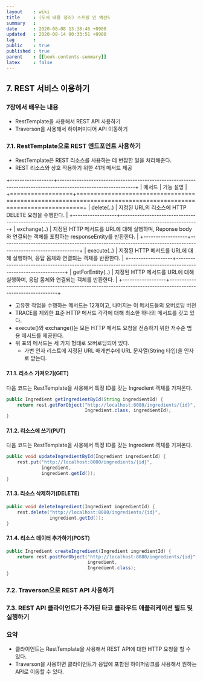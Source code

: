 ```yaml
---
layout    : wiki
title     : (도서 내용 정리) 스프링 인 액션5
summary   : 
date      : 2020-08-08 13:38:46 +0900
updated   : 2020-08-14 00:33:51 +0900
tag       : 
public    : true
published : true
parent    : [[book-contents-summary]]
latex     : false
---
```


## 7. REST 서비스 이용하기

### 7장에서 배우는 내용
- RestTemplate을 사용해서 REST API 사용하기
- Traverson을 사용해서 하이퍼미디어 API 이동하기

### 7.1. RestTemplate으로 REST 엔드포인트 사용하기

- RestTemplate은 REST 리소스를 사용하는 데 번잡한 일을 처리해준다.
- REST 리소스와 상호 작용하기 위한 41개 메서드 제공  
  
  
+------------------+--------------------------------------------------------------------------------------------------------------+
| 메서드           | 기능 설명                                                                                                    |
+==================+==============================================================================================================+
| delete(..)       | 지정된 URL의 리소스에 HTTP DELETE 요청을 수행한다.                                                           |
+------------------+--------------------------------------------------------------------------------------------------------------+
| exchange(..)     | 지정된 HTTP 메서드를 URL에 대해 실행하며, Reponse body와 연결되는 객체를 포함하는 responseEntity를 반환한다. |
+------------------+--------------------------------------------------------------------------------------------------------------+
| execute(..)      | 지정된 HTTP 메서드를 URL에 대해 실행하며, 응답 몸체와 연결되는 객체를 반환한다.                              |
+------------------+--------------------------------------------------------------------------------------------------------------+
| getForEntity(..) | 지정된 HTTP 메서드를 URL에 대해 실행하며, 응답 몸체와 연결되는 객체를 반환한다.                              |
+------------------+--------------------------------------------------------------------------------------------------------------+


  - 고유한 작업을 수행하는 메서드는 12개이고, 나머지는 이 메서드들의 오버로딩 버전  
  - TRACE를 제외한 표준 HTTP 메서드 각각에 대해 최소한 하나의 메서드를 갖고 있다.
  - execute()와 exchange()는 모든 HTTP 메서드 요청을 전송하기 위한 저수준 범용 메서드를 제공한다.
  - 위 표의 메서드는 세 가지 형태로 오버로딩되어 있다.
    - 가변 인자 리스트에 지정된 URL 매개변수에 URL 문자열(String 타입)을 인자로 받는다.


#### 7.1.1. 리소스 가져오기(GET)
다음 코드는 RestTemplate을 사용해서 특정 ID를 갖는 Ingredient 객체를 가져온다.
```java
public Ingredient getIngredientById(String ingredientId) {
	return rest.getForObject("http://localhost:8080/ingredients/{id}",
							 Ingredient.class, ingredientId);
}
```


#### 7.1.2. 리소스에 쓰기(PUT)
다음 코드는 RestTemplate을 사용해서 특정 ID를 갖는 Ingredient 객체를 가져온다.
```java
public void updateIngredientById(Ingredient ingredientId) {
	rest.put("http://localhost:8080/ingredients/{id}",
	 		 ingredient,
			 ingredient.getId());
}
```

#### 7.1.3. 리소스 삭제하기(DELETE)
```java
public void deleteIngredient(Ingredient ingredientId) {
	rest.delete("http://localhost:8080/ingredients/{id}",
				ingredient.getId());
}
```

#### 7.1.4. 리소스 데이터 추가하기(POST)
```java
public Ingredient createIngredient(Ingredient ingredientId) {
	return rest.postForObject("http://localhost:8080/ingredients/{id}",
							  ingredient,
							  Ingredient.class);
}
```

### 7.2. Traverson으로 REST API 사용하기

### 7.3. REST API 클라이언트가 추가된 타코 클라우드 애플리케이션 빌드 및 실행하기


### 요약
- 클라이언트는 RestTemplate을 사용해서 REST API에 대한 HTTP 요청을 할 수 있다.
- Traverson을 사용하면 클라이언트가 응답에 포함된 하이퍼링크를 사용해서 원하는 API로 이동할 수 있다.
